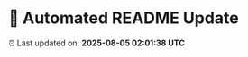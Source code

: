 # 🚀 Automated README Update

⏰ Last updated on: **2025-08-05 02:01:38 UTC**


<!-- noise-1 m -->

<!-- noise-2 c -->
